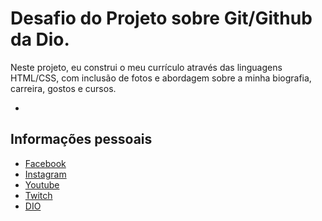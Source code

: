 # Desafio do Projeto sobre Git/Github da Dio.

Neste projeto, eu construi o meu currículo através das linguagens HTML/CSS, com inclusão de fotos e abordagem sobre a minha biografia, carreira, gostos e cursos.

 * 

## Informações pessoais
 * [Facebook](https://www.facebook.com/yuri.machado.357/)
 * [Instagram](https://www.instagram.com/yuri.machado.357/)
 * [Youtube](https://www.youtube.com/channel/UCy1UeK6SxoSpsWIAXilRJjQ)
 * [Twitch](https://m.twitch.tv/masterwalker/profile)
 * [DIO](https://web.dio.me/users/ymrm_yuri?tab=achievements)
